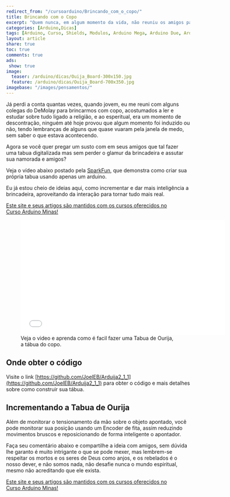 ```yaml
---
redirect_from: "/cursoarduino/Brincando_com_o_copo/"
title: Brincando com o Copo
excerpt: "Quem nunca, em algum momento da vida, não reuniu os amigos para tentar falar com o mundo sobrenatural? Ainda mais usando um copo?"
categories: [Arduino,Dicas]
tags: [Arduino, Curso, Shields, Modulos, Arduino Mega, Arduino Due, Arduino Uno, Eletrônica, Eletrônica Anlógica, Eletrônica Digital, Sobre Natural, Esperitismo, Tabua de Ouija, Ouija, Esperitos, Sparkfun, CNC]
layout: article
share: true
toc: true
comments: true
ads:
 show: true
image:
  teaser: /arduino/dicas/Ouija_Board-300x150.jpg
  feature: /arduino/dicas/Ouija_Board-700x350.jpg
imagebase: "/images/pensamentos/"
---
```


Já perdi a conta quantas vezes, quando jovem, eu  me reuni com alguns colegas do DeMolay para 
brincarmos com copo, acostumados a ler e estudar sobre tudo ligado a religião, e ao esperitual, 
era um momento de descontração, ninguém até hoje provou que algum momento foi induzido ou não, 
tendo lembranças de alguns que quase vuaram pela janela de medo, sem saber o que estava 
acontecendo.

Agora se você quer pregar um susto com em seus amigos que tal fazer uma tabua digitalizada mas sem 
perder o glamur da brincadeira e assutar sua namorada e amigos?

Veja o vídeo abaixo postado pela [SparkFun](http://sparkfun.com), que demonstra como criar sua própria
tabua usando apenas um arduino.

Eu já estou cheio de ideias aqui, como incrementar e dar mais inteligência a brincadeira, aproveitando
da interação para tornar tudo mais real. 


<a href="/cursoarduino/" class="btn-success">Este site e seus artigos são mantidos com os cursos oferecidos no <br />Curso Arduino Minas!</a>

<figure><iframe width="560" height="315" src="//www.youtube.com/embed/4B7OTyLYf70" frameborder="0" allowfullscreen></iframe>
<figcaption>Veja o video e aprenda como é facil fazer uma Tabua de Ourija, a tábua do copo.</figcaption>
</figure>

## Onde obter o código

Visite o link [https://github.com/JoelEB/Arduija2_1_1](https://github.com/JoelEB/Arduija2_1_1)
para obter o código e mais detalhes sobre como construir sua tábua.

## Incrementando a Tabua de Ourija

Além de monitorar o tensionamento da mão sobre o objeto apontado, você pode monitorar sua posição
usando um Encoder de fita, assim reduzindo movimentos bruscos e reposicionando de forma inteligente 
o apontador.

Faça seu comentário abaixo e compartilhe a ideia com amigos, sem dúvida lhe garanto é muito intrigante
o que se pode mexer, mas lembrem-se respeitar os mortos e os seres de Deus como anjos, e os rebelados
é o nosso dever, e não somos nada, não desafie nunca o mundo espiritual, mesmo não acreditando que ele
exista.

<a href="/cursoarduino/" class="btn-success">Este site e seus artigos são mantidos com os cursos oferecidos no <br />Curso Arduino Minas!</a>
